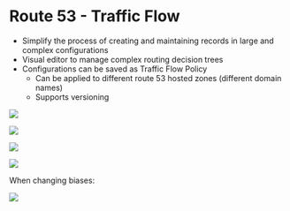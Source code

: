 # Route 53 - Traffic Flow

- Simplify the process of creating and maintaining records in large and complex configurations
- Visual editor to manage complex routing decision trees
- Configurations can be saved as Traffic Flow Policy
    - Can be applied to different route 53 hosted zones (different domain names)
    - Supports versioning

![](2022-02-08-07-20-14.png)

![](2022-02-08-07-20-32.png)

![](2022-02-08-07-21-50.png)

![](2022-02-08-07-24-35.png)


When changing biases:

![](2022-02-08-07-25-34.png)